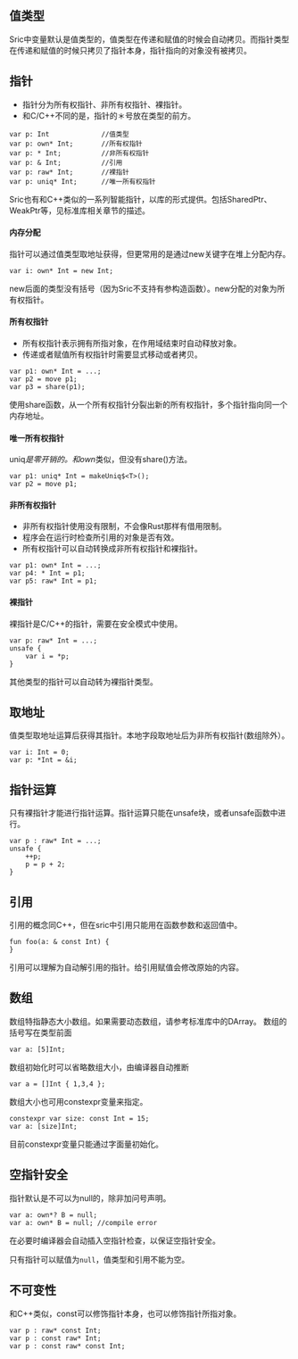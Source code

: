

## 值类型

Sric中变量默认是值类型的，值类型在传递和赋值的时候会自动拷贝。而指针类型在传递和赋值的时候只拷贝了指针本身，指针指向的对象没有被拷贝。


## 指针
- 指针分为所有权指针、非所有权指针、裸指针。
- 和C/C++不同的是，指针的＊号放在类型的前方。

```
var p: Int             //值类型
var p: own* Int;       //所有权指针
var p: * Int;          //非所有权指针
var p: & Int;          //引用
var p: raw* Int;       //裸指针
var p: uniq* Int;      //唯一所有权指针
```

Sric也有和C++类似的一系列智能指针，以库的形式提供。包括SharedPtr、WeakPtr等，见标准库相关章节的描述。


#### 内存分配
指针可以通过值类型取地址获得，但更常用的是通过new关键字在堆上分配内存。

```
var i: own* Int = new Int;
```
new后面的类型没有括号（因为Sric不支持有参构造函数）。new分配的对象为所有权指针。

#### 所有权指针
- 所有权指针表示拥有所指对象，在作用域结束时自动释放对象。
- 传递或者赋值所有权指针时需要显式移动或者拷贝。
```
var p1: own* Int = ...;
var p2 = move p1;
var p3 = share(p1);
```
使用share函数，从一个所有权指针分裂出新的所有权指针，多个指针指向同一个内存地址。

#### 唯一所有权指针
uniq*是零开销的。和own*类似，但没有share()方法。
```
var p1: uniq* Int = makeUniq$<T>();
var p2 = move p1;
```

#### 非所有权指针

- 非所有权指针使用没有限制，不会像Rust那样有借用限制。
- 程序会在运行时检查所引用的对象是否有效。
- 所有权指针可以自动转换成非所有权指针和裸指针。
```
var p1: own* Int = ...;
var p4: * Int = p1;
var p5: raw* Int = p1;
```

#### 裸指针
裸指针是C/C++的指针，需要在安全模式中使用。

```
var p: raw* Int = ...;
unsafe {
    var i = *p;
}
```
其他类型的指针可以自动转为裸指针类型。

## 取地址
值类型取地址运算后获得其指针。本地字段取地址后为非所有权指针(数组除外）。
```
var i: Int = 0;
var p: *Int = &i;
```

## 指针运算
只有裸指针才能进行指针运算。指针运算只能在unsafe块，或者unsafe函数中进行。

```
var p : raw* Int = ...;
unsafe {
    ++p;
    p = p + 2;
}
```

## 引用
引用的概念同C++，但在sric中引用只能用在函数参数和返回值中。
```
fun foo(a: & const Int) {
}
```
引用可以理解为自动解引用的指针。给引用赋值会修改原始的内容。

## 数组
数组特指静态大小数组。如果需要动态数组，请参考标准库中的DArray。
数组的括号写在类型前面
```
var a: [5]Int;
```
数组初始化时可以省略数组大小，由编译器自动推断
```
var a = []Int { 1,3,4 };
```

数组大小也可用constexpr变量来指定。
```
constexpr var size: const Int = 15;
var a: [size]Int;
```
目前constexpr变量只能通过字面量初始化。

## 空指针安全

指针默认是不可以为null的，除非加问号声明。
```
var a: own*? B = null;
var a: own* B = null; //compile error
```
在必要时编译器会自动插入空指针检查，以保证空指针安全。

只有指针可以赋值为`null`，值类型和引用不能为空。

## 不可变性

和C++类似，const可以修饰指针本身，也可以修饰指针所指对象。
```
var p : raw* const Int;
var p : const raw* Int;
var p : const raw* const Int;
```
